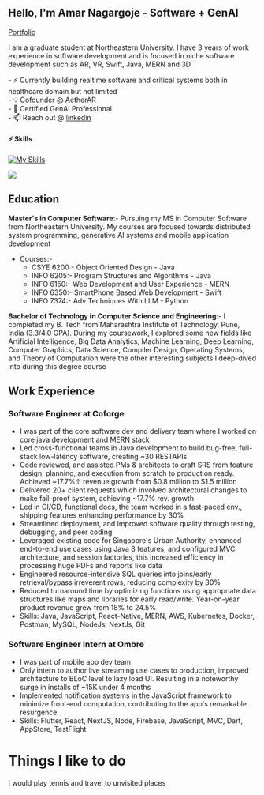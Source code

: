 ## Hello, I'm Amar Nagargoje - Software + GenAI
<a href="https://amarnagargoje.netlify.app/" target="_blank">Portfolio</a>
<br/>

I am a graduate student at Northeastern University. I have 3 years of work experience in software development and is focused in niche software development such as AR, VR, Swift, Java, MERN and 3D

<div>
- ⚡ Currently building realtime software and critical systems both in healthcare domain but not limited<br>
- 💡 Cofounder @ AetherAR<br>
- 🧠 Certified GenAI Professional<br>
- 📫 Reach out @ <a href="https://www.linkedin.com/in/amarcs" target="_blank">linkedin</a>

</div>

#### ⚡ Skills
[![My Skills](https://skillicons.dev/icons?i=java,swift,androidstudio,javascript,typescript,python,jquery,cpp,react,nextjs,nodejs,flutter,firebase,linux,aws,gcp,figma,linux,vim,eclipse,docker,kubernetes,mysql,mongodb,sqlite,html,git,github,gitlab&theme=light&perline=15)](https://skillicons.dev)

![](https://myreadme.vercel.app/api/embed/iaamar?panels=userstatistics,toprepositories,toplanguages,commitgraph)

## **Education**

**Master's in Computer Software**:- Pursuing my MS in Computer Software from Northeastern University. My courses are focused towards distributed system programming, generative AI systems and mobile application development
* Courses:- 
   * CSYE 6200:- Object Oriented Design - Java
   * INFO 6205:- Program Structures and Algorithms - Java
   * INFO 6150:- Web Development and User Experience - MERN
   * INFO 6350:- SmartPhone Based Web Development - Swift
   * INFO 7374:- Adv Techniques With LLM - Python

**Bachelor of Technology in Computer Science and Engineering**:- I completed my B. Tech from Maharashtra Institute of Technology, Pune, India (3.3/4.0 GPA). During my coursework, I explored some new fields like Artificial Intelligence, Big Data Analytics, Machine Learning, Deep Learning, Computer Graphics, Data Science, Compiler Design, Operating Systems, and Theory of Computation were the other interesting subjects I deep-dived into during this degree course

## **Work Experience**

### **Software Engineer at Coforge**
* I was part of the core software dev and delivery team where I worked on core java development and MERN stack
* Led cross-functional teams in Java development to build bug-free, full-stack low-latency software, creating ~30 RESTAPIs
* Code reviewed, and assisted PMs & architects to craft SRS from feature design, planning, and execution from scratch to production ready. Achieved ~17.7%↑ revenue growth from $0.8 million to $1.5 million
* Delivered 20+ client requests which involved architectural changes to make fail-proof system, achieving ~17.7% rev. growth
* Led in CI/CD, functional docs, the team worked in a fast-paced env., shipping features enhancing performance by 30%
* Streamlined deployment, and improved software quality through testing, debugging, and peer coding
* Leveraged existing code for Singapore's Urban Authority, enhanced end-to-end use cases using Java 8 features, and configured MVC architecture, and session factories, this increased efficiency in processing huge PDFs and reports like data
* Engineered resource-intensive SQL queries into joins/early retrieval/bypass irreverent rows, reducing complexity by 30%
* Reduced turnaround time by optimizing functions using appropriate data structures like maps and libraries for early read/write. Year-on-year product revenue grew from 18% to 24.5%
* Skills: Java, JavaScript, React-Native, MERN, AWS, Kubernetes, Docker, Postman, MySQL, NodeJs, NextJs, Git


### **Software Engineer Intern at Ombre**
* I was part of mobile app dev team 
* Only intern to author live streaming use cases to production, improved architecture to BLoC level to lazy load UI. Resulting in a noteworthy surge in installs of ~15K under 4 months
* Implemented notification systems in the JavaScript framework to minimize front-end computation, contributing to the app's remarkable resurgence
* Skills: Flutter, React, NextJS, Node, Firebase, JavaScript, MVC, Dart, AppStore, TestFlight


# **Things I like to do** 
I would play tennis and travel to unvisited places

